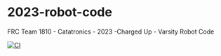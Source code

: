 # 2023-robot-code
FRC Team 1810 - Catatronics - 2023 -Charged Up - Varsity Robot Code 

[![CI](https://github.com/Team1810Robotics/2023-robot-code/actions/workflows/main.yml/badge.svg)](https://github.com/Team1810Robotics/2023-robot-code/actions/workflows/main.yml)
